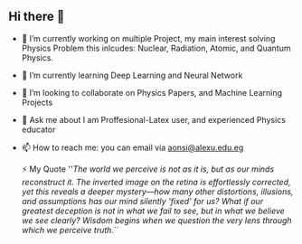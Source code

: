 ## Hi there 👋

- 🔭 I’m currently working on multiple Project, my main interest solving Physics Problem this inlcudes: Nuclear, Radiation, Atomic, and Quantum Physics.
- 🌱 I’m currently learning Deep Learning and Neural Network
- 👯 I’m looking to collaborate on Physics Papers, and Machine Learning Projects
- 💬 Ask me about I am Proffesional-Latex user, and experienced Physics educator
- 📫 How to reach me: you can email via aonsi@alexu.edu.eg

  ⚡ My Quote ''*The world we perceive is not as it is, but as our minds reconstruct it. The inverted image on the retina is effortlessly corrected, yet this reveals a deeper mystery—how many other distortions, illusions, and assumptions has our mind silently 'fixed' for us? What if our greatest deception is not in what we fail to see, but in what we believe we see clearly? Wisdom begins when we question the very lens through which we perceive truth.*``
<!--
**aonsi55/aonsi55** is a ✨ _special_ ✨ repository because its `README.md` (this file) appears on your GitHub profile.

Here are some ideas to get you started:

- 🔭 I’m currently working on ...
- 🌱 I’m currently learning ...
- 👯 I’m looking to collaborate on ...
- 🤔 I’m looking for help with ...
- 💬 Ask me about ...
- 📫 How to reach me: ...
- 😄 Pronouns: ...
- ⚡ Fun fact: ...
-->
